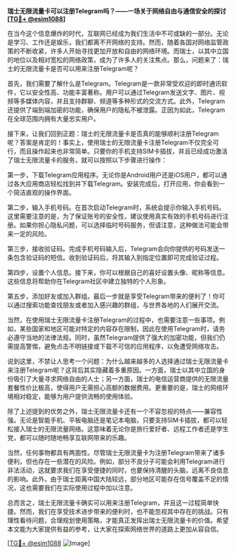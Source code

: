 **瑞士无限流量卡可以注册Telegram吗？——一场关于网络自由与通信安全的探讨[[TG💪+ @esim1088](https://t.me/s/esim1088)]**

在当今这个信息爆炸的时代，互联网已经成为我们生活中不可或缺的一部分。无论是学习、工作还是娱乐，我们都离不开网络的支持。然而，随着各国对网络监管政策的不断收紧，许多人开始寻找更加开放和自由的网络环境。而瑞士，以其中立国的地位以及相对宽松的网络政策，成为了许多人的关注焦点。那么，问题来了：瑞士的无限流量卡是否可以用来注册Telegram呢？

首先，我们需要了解什么是Telegram。Telegram是一款非常受欢迎的即时通讯软件，它以安全性高、功能丰富著称。用户可以通过Telegram发送文字、图片、视频等多媒体内容，并且支持群聊、频道等多种形式的交流方式。此外，Telegram还提供了端到端加密的功能，确保用户的隐私不被泄露。正因为如此，Telegram在全球范围内拥有大量忠实用户。

接下来，让我们回到正题：瑞士的无限流量卡是否真的能够顺利注册Telegram呢？答案是肯定的！事实上，使用瑞士的无限流量卡注册Telegram不仅完全可行，而且操作起来也非常简单。只要你的手机支持SIM卡插拔，并且已经成功激活了瑞士无限流量卡的服务，就可以按照以下步骤进行操作：

第一步，下载Telegram应用程序。无论你是Android用户还是iOS用户，都可以通过各大应用商店轻松找到并下载Telegram。安装完成后，打开应用，你会看到一个简洁直观的操作界面。

第二步，输入手机号码。在首次启动Telegram时，系统会提示你输入手机号码。这里需要注意的是，为了保证账号的安全性，建议使用真实有效的手机号码进行注册。如果你担心隐私问题，可以选择临时号码服务，但请注意，这种做法可能会带来一定的风险。

第三步，接收验证码。完成手机号码输入后，Telegram会向你提供的号码发送一条包含验证码的短信。收到验证码后，将其输入到指定位置即可完成验证过程。

第四步，设置个人信息。接下来，你可以根据自己的喜好设置头像、昵称等信息。这些信息将帮助你在Telegram社区中建立独特的个人形象。

第五步，添加好友或加入群组。最后一步就是享受Telegram带来的便利了！你可以通过搜索功能查找朋友或者加入感兴趣的群组，与世界各地的人们展开交流。

当然，在使用瑞士无限流量卡注册Telegram的过程中，也需要注意一些事项。例如，某些国家和地区可能对特定的内容存在限制，因此在使用Telegram时，请务必遵守当地的法律法规。同时，虽然Telegram提供了强大的加密功能，但我们仍需提高警惕，避免点击不明链接或下载不可信的应用程序，以免遭受网络攻击。

说到这里，不禁让人思考一个问题：为什么越来越多的人选择通过瑞士无限流量卡来注册Telegram呢？这背后其实隐藏着多重原因。一方面，瑞士以其中立国的身份吸引了大量寻求网络自由的人士；另一方面，瑞士的电信运营商提供的无限流量套餐性价比极高，使得用户无需担心高额的数据费用。更重要的是，瑞士的网络环境相对稳定，能够为用户提供流畅的使用体验。

除了上述提到的优势之外，瑞士无限流量卡还有一个不容忽视的特点——兼容性强。无论是智能手机、平板电脑还是笔记本电脑，只要支持SIM卡插拔，都可以轻松接入瑞士的无限流量网络。这意味着无论你是旅行爱好者、远程工作者还是学生党，都可以随时随地畅享互联网带来的乐趣。

当然，任何事物都具有两面性。尽管瑞士无限流量卡为注册Telegram带来了诸多便利，但也存在一些潜在的风险。例如，部分不良分子可能会利用Telegram进行非法活动，这就要求我们在享受便捷的同时，也要保持清醒的头脑，远离不良信息的影响。此外，由于瑞士距离中国大陆较远，部分地区可能存在信号覆盖不足的情况，这也需要我们在实际使用过程中加以注意。

总而言之，瑞士无限流量卡确实可以用来注册Telegram，并且这一过程简单快捷。然而，我们在享受技术进步带来的便利时，也不能忽视其中存在的挑战。只有理性看待问题，合理规划使用策略，才能真正发挥出瑞士无限流量卡的价值。希望本文能为大家提供有益的参考，让大家在探索网络世界的道路上更加从容自信。

[[TG💪+ @esim1088](https://t.me/s/esim1088) ![Image](https://i.postimg.cc/4NQfJmqS/Snipaste-2025-05-13-00-14-12.png)]